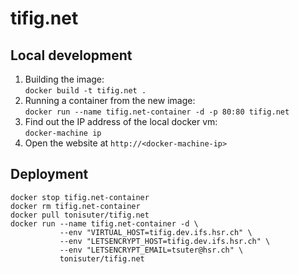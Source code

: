 # tifig.net

## Local development
 1. Building the image:  
 ```docker build -t tifig.net .```
 2. Running a container from the new image:  
 ```docker run --name tifig.net-container -d -p 80:80 tifig.net```
 3. Find out the IP address of the local docker vm:  
 ```docker-machine ip```
 4. Open the website at `http://<docker-machine-ip>`

## Deployment
```
docker stop tifig.net-container
docker rm tifig.net-container
docker pull tonisuter/tifig.net
docker run --name tifig.net-container -d \
           --env "VIRTUAL_HOST=tifig.dev.ifs.hsr.ch" \
           --env "LETSENCRYPT_HOST=tifig.dev.ifs.hsr.ch" \
           --env "LETSENCRYPT_EMAIL=tsuter@hsr.ch" \
           tonisuter/tifig.net
```
